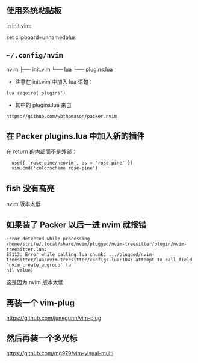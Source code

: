 ## 使用系统粘贴板

in init.vim:

set clipboard=unnamedplus

## `~/.config/nvim`

nvim
├── init.vim
└── lua
    └── plugins.lua

- 注意在 init.vim 中加入 lua 语句：

```
lua require('plugins')
```

- 其中的 plugins.lua 来自

```
https://github.com/wbthomason/packer.nvim
```

## 在 Packer plugins.lua 中加入新的插件

在 return 的内部而不是外部：

```
  use({ 'rose-pine/neovim', as = 'rose-pine' })
  vim.cmd('colorscheme rose-pine')
```


## fish 没有高亮

nvim 版本太低

## 如果装了 Packer 以后一进 nvim 就报错

```
Error detected while processing /home/strife/.local/share/nvim/plugged/nvim-treesitter/plugin/nvim-treesitter.lua:
E5113: Error while calling lua chunk: .../plugged/nvim-treesitter/lua/nvim-treesitter/configs.lua:104: attempt to call field 'nvim_create_augroup' (a
nil value)
```

这是因为 nvim 版本太低

## 再装一个 vim-plug

https://github.com/junegunn/vim-plug


## 然后再装一个多光标

https://github.com/mg979/vim-visual-multi

